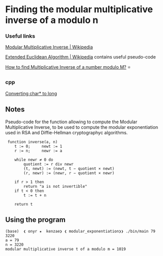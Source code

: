 # Finding the modular multiplicative inverse of a modulo n

### Useful links

[Modular Multiplicative Inverse | Wikipedia](https://en.wikipedia.org/wiki/Modular_multiplicative_inverse#Computation)

[Extended Euclidean Algorithm | Wikipedia](https://en.wikipedia.org/wiki/Extended_Euclidean_algorithm) contains useful pseudo-code

[How to find Multiplicative Inverse of a number modulo M?](https://www.rookieslab.com/posts/how-to-find-multiplicative-inverse-of-a-number-modulo-m-in-python-cpp) ⭐️

### cpp

[Converting char* to long](https://linux.die.net/man/3/strtoll)


## Notes

Pseudo-code for the function allowing to compute the Modular Multiplicative Inverse, to be used to compute the modular exponentiation used in RSA and Diffie-Hellman cryptographyc algorithms.

```
 function inverse(a, n)
    t := 0;     newt := 1
    r := n;     newr := a

    while newr ≠ 0 do
        quotient := r div newr
        (t, newt) := (newt, t − quotient × newt) 
        (r, newr) := (newr, r − quotient × newr)

    if r > 1 then
        return "a is not invertible"
    if t < 0 then
        t := t + n

    return t
```


## Using the program

```shell
(base)  ❮ onyr ★  kenzae❯ ❮ modular_exponentiation❯❯ ./bin/main 79 3220
a = 79
n = 3220
modular multiplicative inverse t of a modulo m = 1019
```
